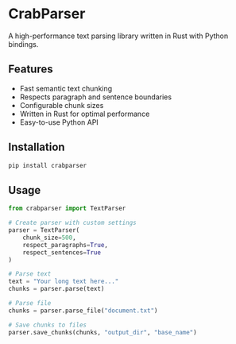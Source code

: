 # CrabParser

A high-performance text parsing library written in Rust with Python bindings.

## Features

- Fast semantic text chunking
- Respects paragraph and sentence boundaries
- Configurable chunk sizes
- Written in Rust for optimal performance
- Easy-to-use Python API

## Installation

```bash
pip install crabparser
```

## Usage

```python
from crabparser import TextParser

# Create parser with custom settings
parser = TextParser(
    chunk_size=500,
    respect_paragraphs=True,
    respect_sentences=True
)

# Parse text
text = "Your long text here..."
chunks = parser.parse(text)

# Parse file
chunks = parser.parse_file("document.txt")

# Save chunks to files
parser.save_chunks(chunks, "output_dir", "base_name")
```